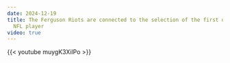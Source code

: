 ```yaml
---
date: 2024-12-19
title: The Ferguson Riots are connected to the selection of the first openly "gay"
  NFL player
video: true
---
```



{{< youtube muygK3XilPo >}}
